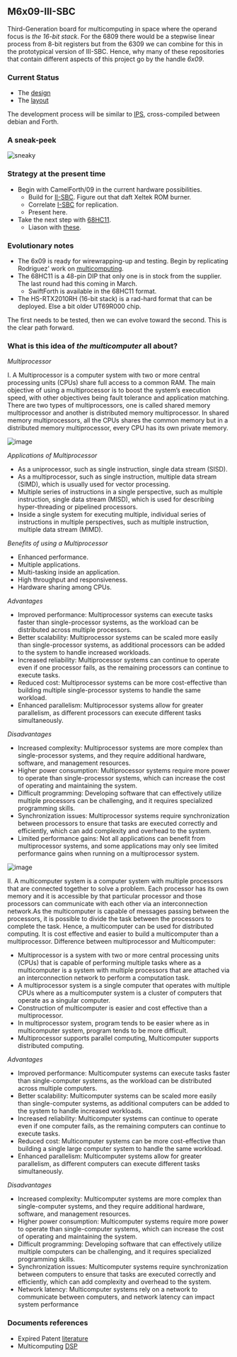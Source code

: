 ## M6x09-III-SBC

Third-Generation board for multicomputing in space where the operand focus is _the 16-bit stack_. For the 6809 there would be a stepwise linear process from 8-bit registers but from the 6309 we can combine for this in the prototypical version of III-SBC. Hence, why many of these repositories that contain different aspects of this project go by the handle _6x09_.

### Current Status

* The [design](/design/README.md)
* The [layout](/design/layout.md)

The development process will be similar to [IPS](https://www.abebooks.co.uk/9781096992158/IPS-Forth-like-Language-Space-High-1096992159/plp), cross-compiled between debian and Forth.

### A sneak-peek

![sneaky](/design/sneak-peek.png)

### Strategy at the present time

* Begin with CamelForth/09 in the current hardware possibilities.
    - Build for [II-SBC](https://github.com/cartheur/M6x09-II-SBC). Figure out that daft Xeltek ROM burner.
    - Correlate [I-SBC](https://github.com/cartheur/M6x09-I-SBC) for replication.
    - Present here.
* Take the next step with [68HC11](https://github.com/cartheur/M68HC11).
    - Liason with [these](https://www.forth.com/embedded/).

### Evolutionary notes

* The 6x09 is ready for wirewrapping-up and testing. Begin by replicating Rodriguez' work on [multicomputing](https://github.com/cartheur/M6809-multicomputer).
* The 68HC11 is a 48-pin DIP that only one is in stock from the supplier. The last round had this coming in March.
    - SwiftForth is available in the 68HC11 format.
* The HS-RTX2010RH (16-bit stack) is a rad-hard format that can be deployed. Else a bit older UT69R000 chip.

The first needs to be tested, then we can evolve toward the second. This is the clear path forward.

### What is this idea of _the multicomputer_ all about?

_Multiprocessor_

I. A Multiprocessor is a computer system with two or more central processing units (CPUs) share full access to a common RAM. The main objective of using a multiprocessor is to boost the system’s execution speed, with other objectives being fault tolerance and application matching. There are two types of multiprocessors, one is called shared memory multiprocessor and another is distributed memory multiprocessor. In shared memory multiprocessors, all the CPUs shares the common memory but in a distributed memory multiprocessor, every CPU has its own private memory.

![image](/images/design.png)

_Applications of Multiprocessor_

* As a uniprocessor, such as single instruction, single data stream (SISD).
* As a multiprocessor, such as single instruction, multiple data stream (SIMD), which is usually used for vector processing.
* Multiple series of instructions in a single perspective, such as multiple instruction, single data stream (MISD), which is used for describing hyper-threading or pipelined processors.
* Inside a single system for executing multiple, individual series of instructions in multiple perspectives, such as multiple instruction, multiple data stream (MIMD).

_Benefits of using a Multiprocessor_

* Enhanced performance.
* Multiple applications.
* Multi-tasking inside an application.
* High throughput and responsiveness.
* Hardware sharing among CPUs.

_Advantages_

* Improved performance: Multiprocessor systems can execute tasks faster than single-processor systems, as the workload can be distributed across multiple processors.
* Better scalability: Multiprocessor systems can be scaled more easily than single-processor systems, as additional processors can be added to the system to handle increased workloads.
* Increased reliability: Multiprocessor systems can continue to operate even if one processor fails, as the remaining processors can continue to execute tasks.
* Reduced cost: Multiprocessor systems can be more cost-effective than building multiple single-processor systems to handle the same workload.
* Enhanced parallelism: Multiprocessor systems allow for greater parallelism, as different processors can execute different tasks simultaneously.

_Disadvantages_

* Increased complexity: Multiprocessor systems are more complex than single-processor systems, and they require additional hardware, software, and management resources.
* Higher power consumption: Multiprocessor systems require more power to operate than single-processor systems, which can increase the cost of operating and maintaining the system.
* Difficult programming: Developing software that can effectively utilize multiple processors can be challenging, and it requires specialized programming skills.
* Synchronization issues: Multiprocessor systems require synchronization between processors to ensure that tasks are executed correctly and efficiently, which can add complexity and overhead to the system.
* Limited performance gains: Not all applications can benefit from multiprocessor systems, and some applications may only see limited performance gains when running on a multiprocessor system.

![image](/images/interconnect.png)

II. A multicomputer system is a computer system with multiple processors that are connected together to solve a problem. Each processor has its own memory and it is accessible by that particular processor and those processors can communicate with each other via an interconnection network.As the multicomputer is capable of messages passing between the processors, it is possible to divide the task between the processors to complete the task. Hence, a multicomputer can be used for distributed computing. It is cost effective and easier to build a multicomputer than a multiprocessor. Difference between multiprocessor and Multicomputer:

* Multiprocessor is a system with two or more central processing units (CPUs) that is capable of performing multiple tasks where as a multicomputer is a system with multiple processors that are attached via an interconnection network to perform a computation task.
* A multiprocessor system is a single computer that operates with multiple CPUs where as a multicomputer system is a cluster of computers that operate as a singular computer.
* Construction of multicomputer is easier and cost effective than a multiprocessor.
* In multiprocessor system, program tends to be easier where as in multicomputer system, program tends to be more difficult.
* Multiprocessor supports parallel computing, Multicomputer supports distributed computing.

_Advantages_

* Improved performance: Multicomputer systems can execute tasks faster than single-computer systems, as the workload can be distributed across multiple computers.
* Better scalability: Multicomputer systems can be scaled more easily than single-computer systems, as additional computers can be added to the system to handle increased workloads.
* Increased reliability: Multicomputer systems can continue to operate even if one computer fails, as the remaining computers can continue to execute tasks.
* Reduced cost: Multicomputer systems can be more cost-effective than building a single large computer system to handle the same workload.
* Enhanced parallelism: Multicomputer systems allow for greater parallelism, as different computers can execute different tasks simultaneously.

_Disadvantages_

* Increased complexity: Multicomputer systems are more complex than single-computer systems, and they require additional hardware, software, and management resources.
* Higher power consumption: Multicomputer systems require more power to operate than single-computer systems, which can increase the cost of operating and maintaining the system.
* Difficult programming: Developing software that can effectively utilize multiple computers can be challenging, and it requires specialized programming skills.
* Synchronization issues: Multicomputer systems require synchronization between computers to ensure that tasks are executed correctly and efficiently, which can add complexity and overhead to the system.
* Network latency: Multicomputer systems rely on a network to communicate between computers, and network latency can impact system performance

### Documents references

* Expired Patent [literature](https://patents.google.com/?inventor=Lawrence+S.+Mok)
* Multicomputing [DSP](https://www.semanticscholar.org/paper/A-multicomputer-type-DSP-system-for-super-signal-Ono-Kanayama/ee09a9bf444c2bd962d704a834e61a0ef8cb44b4)